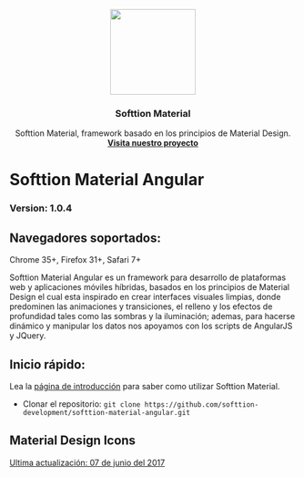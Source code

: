<p align="center">
    <a href="http://material.softtion.com">
        <img src="http://material.softtion.com/resources/imgs/logo.svg" width="150">
    </a>
</p>

<h3 align="center">Softtion Material</h3>

<p align="center">
    Softtion Material, framework basado en los principios de Material Design.
    <br>
    <a href="http://material.softtion.com">
        <strong>Visita nuestro proyecto</strong>
    </a>
</p>

# Softtion Material Angular

### Version: 1.0.4

## Navegadores soportados:
Chrome 35+, Firefox 31+, Safari 7+

Softtion Material Angular es un framework para desarrollo de plataformas web y aplicaciones móviles híbridas, basados en los principios de Material Design el cual esta inspirado en crear interfaces visuales limpias, donde predominen las animaciones y transiciones, el relleno y los efectos de profundidad tales como las sombras y la iluminación; ademas, para hacerse dinámico y manipular los datos nos apoyamos con los scripts de AngularJS y JQuery.

## Inicio rápido:
Lea la [página de introducción](http://material.softtion.com.co/documentation/1.0/home/introduction) para saber como utilizar Softtion Material.

- Clonar el repositorio: `git clone https://github.com/softtion-development/softtion-material-angular.git`

## Material Design Icons
[Ultima actualización: 07 de junio del 2017](https://fonts.googleapis.com/icon?family=Material+Icons)
